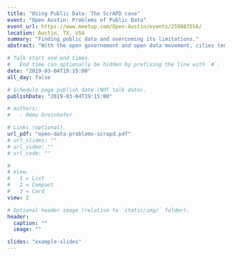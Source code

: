```yaml
---
title: "Using Public Data: The ScrAPD case"
event: "Open Austin: Problems of Public Data"
event_url: https://www.meetup.com/Open-Austin/events/259083556/
location: Austin, TX, USA
summary: "Finding public data and overcoming its limitations." 
abstract: "With the open governement and open data movement, cities tend to offer more and more information to the public. But is it enough? What are the problems with these data sets? Using the ScrAPD project as an example, we are going to illustrate the workflow and complications of retrieving traffic fatality data from the city of Austin."

# Talk start and end times.
#   End time can optionally be hidden by prefixing the line with `#`.
date: "2019-03-04T19:15:00"
all_day: false

# Schedule page publish date (NOT talk date).
publishDate: "2019-03-04T19:15:00"

# authors:
#   - Rémy Greinhofer

# Links (optional).
url_pdf: "open-data-problems-scrapd.pdf"
# url_slides: ""
# url_video: ""
# url_code: ""

# 
# View.
#   1 = List
#   2 = Compact
#   3 = Card
view: 2

# Optional header image (relative to `static/img/` folder).
header:
  caption: ""
  image: ""

slides: "example-slides"
---
```

